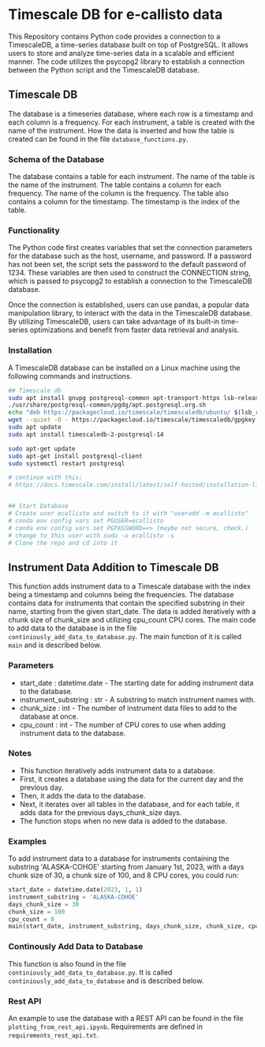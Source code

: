 # Timescale DB for e-callisto data
This Repository contains Python code provides a connection to a TimescaleDB, a time-series database built on top of PostgreSQL. It allows users to store and analyze time-series data in a scalable and efficient manner. The code utilizes the psycopg2 library to establish a connection between the Python script and the TimescaleDB database.


## Timescale DB
The database is a timeseries database, where each row is a timestamp and each column is a frequency. For each instrument, a table is created with the name of the instrument. How the data is inserted and how the table is created can be found in the file `database_functions.py`.

### Schema of the Database
The database contains a table for each instrument. The name of the table is the name of the instrument. The table contains a column for each frequency. The name of the column is the frequency. The table also contains a column for the timestamp. The timestamp is the index of the table. 

### Functionality
The Python code first creates variables that set the connection parameters for the database such as the host, username, and password. If a password has not been set, the script sets the password to the default password of 1234. These variables are then used to construct the CONNECTION string, which is passed to psycopg2 to establish a connection to the TimescaleDB database.

Once the connection is established, users can use pandas, a popular data manipulation library, to interact with the data in the TimescaleDB database. By utilizing TimescaleDB, users can take advantage of its built-in time-series optimizations and benefit from faster data retrieval and analysis.

### Installation
A TimescaleDB database can be installed on a Linux machine using the following commands and instructions.
```bash	
## Timescale db
sudo apt install gnupg postgresql-common apt-transport-https lsb-release wget
./usr/share/postgresql-common/pgdg/apt.postgresql.org.sh
echo "deb https://packagecloud.io/timescale/timescaledb/ubuntu/ $(lsb_release -c -s) main" | sudo tee /etc/apt/sources.list.d/timescaledb.list
wget --quiet -O - https://packagecloud.io/timescale/timescaledb/gpgkey | sudo apt-key add -
sudo apt update
sudo apt install timescaledb-2-postgresql-14

sudo apt-get update
sudo apt-get install postgresql-client
sudo systemctl restart postgresql

# continue with this:
# https://docs.timescale.com/install/latest/self-hosted/installation-linux/#setting-up-the-timescaledb-extension-on-debian-based-systems


## Start Database
# Create user ecallisto and switch to it with "useradd -m ecallisto"
# conda env config vars set PGUSER=ecallisto
# conda env config vars set PGPASSWORD=<> (maybe not secure, check.)
# change to this user with sudo -u ecallisto -s
# Clone the repo and cd into it

```
## Instrument Data Addition to Timescale DB
This function adds instrument data to a Timescale database with the index being a timestamp and columns being the frequencies. The database contains data for instruments that contain the specified substring in their name, starting from the given start_date. The data is added iteratively with a chunk size of chunk_size and utilizing cpu_count CPU cores. The main code to add data to the database is in the file `continiously_add_data_to_database.py`. The main function of it is called `main` and is described below.

### Parameters
- start_date : datetime.date - The starting date for adding instrument data to the database.
- instrument_substring : str - A substring to match instrument names with.
- chunk_size : int - The number of instrument data files to add to the database at once.
- cpu_count : int - The number of CPU cores to use when adding instrument data to the database.

### Notes
- This function iteratively adds instrument data to a database.
- First, it creates a database using the data for the current day and the previous day.
- Then, it adds the data to the database.
- Next, it iterates over all tables in the database, and for each table, it adds data for the previous days_chunk_size days.
- The function stops when no new data is added to the database.

### Examples
To add instrument data to a database for instruments containing the substring 'ALASKA-COHOE' starting from January 1st, 2023, with a days chunk size of 30, a chunk size of 100, and 8 CPU cores, you could run:

```python
start_date = datetime.date(2023, 1, 1)
instrument_substring = 'ALASKA-COHOE'
days_chunk_size = 30
chunk_size = 100
cpu_count = 8
main(start_date, instrument_substring, days_chunk_size, chunk_size, cpu_count)
```

### Continously Add Data to Database
This function is also found in the file `continiously_add_data_to_database.py`. It is called `continiously_add_data_to_database` and is described below.

### Rest API
An example to use the database with a REST API can be found in the file `plotting_from_rest_api.ipynb`. Requirements are defined in `requirements_rest_api.txt`.